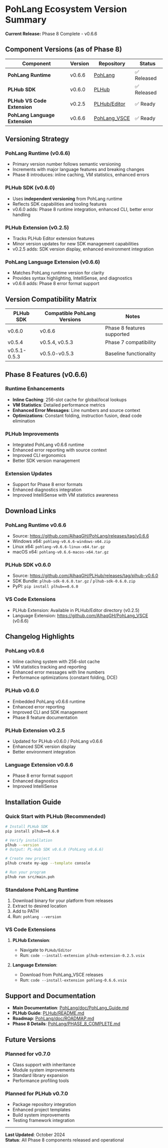 # PohLang Ecosystem Version Summary

**Current Release:** Phase 8 Complete - v0.6.6

## Component Versions (as of Phase 8)

| Component | Version | Repository | Status |
|-----------|---------|------------|--------|
| **PohLang Runtime** | v0.6.6 | [PohLang](https://github.com/AlhaqGH/PohLang) | ✅ Released |
| **PLHub SDK** | v0.6.0 | [PLHub](https://github.com/AlhaqGH/PLHub) | ✅ Released |
| **PLHub VS Code Extension** | v0.2.5 | [PLHub/Editor](https://github.com/AlhaqGH/PLHub/tree/main/Editor) | ✅ Ready |
| **PohLang Language Extension** | v0.6.6 | [PohLang_VSCE](https://github.com/AlhaqGH/PohLang_VSCE) | ✅ Ready |

## Versioning Strategy

### PohLang Runtime (v0.6.6)
- Primary version number follows semantic versioning
- Increments with major language features and breaking changes
- Phase 8 introduces: inline caching, VM statistics, enhanced errors

### PLHub SDK (v0.6.0)
- Uses **independent versioning** from PohLang runtime
- Reflects SDK capabilities and tooling features
- v0.6.0 adds: Phase 8 runtime integration, enhanced CLI, better error handling

### PLHub Extension (v0.2.5)
- Tracks PLHub Editor extension features
- Minor version updates for new SDK management capabilities
- v0.2.5 adds: SDK version display, enhanced environment integration

### PohLang Language Extension (v0.6.6)
- Matches PohLang runtime version for clarity
- Provides syntax highlighting, IntelliSense, and diagnostics
- v0.6.6 adds: Phase 8 error format support

## Version Compatibility Matrix

| PLHub SDK | Compatible PohLang Versions | Notes |
|-----------|----------------------------|-------|
| v0.6.0 | v0.6.6 | Phase 8 features supported |
| v0.5.4 | v0.5.4, v0.5.3 | Phase 7 compatibility |
| v0.5.1-0.5.3 | v0.5.0-v0.5.3 | Baseline functionality |

## Phase 8 Features (v0.6.6)

### Runtime Enhancements
- **Inline Caching**: 256-slot cache for global/local lookups
- **VM Statistics**: Detailed performance metrics
- **Enhanced Error Messages**: Line numbers and source context
- **Optimizations**: Constant folding, instruction fusion, dead code elimination

### PLHub Improvements
- Integrated PohLang v0.6.6 runtime
- Enhanced error reporting with source context
- Improved CLI ergonomics
- Better SDK version management

### Extension Updates
- Support for Phase 8 error formats
- Enhanced diagnostics integration
- Improved IntelliSense with VM statistics awareness

## Download Links

### PohLang Runtime v0.6.6
- Source: https://github.com/AlhaqGH/PohLang/releases/tag/v0.6.6
- Windows x64: `pohlang-v0.6.6-windows-x64.zip`
- Linux x64: `pohlang-v0.6.6-linux-x64.tar.gz`
- macOS x64: `pohlang-v0.6.6-macos-x64.tar.gz`

### PLHub SDK v0.6.0
- Source: https://github.com/AlhaqGH/PLHub/releases/tag/plhub-v0.6.0
- SDK Bundle: `plhub-sdk-0.6.0.tar.gz` / `plhub-sdk-0.6.0.zip`
- PyPI: `pip install plhub==0.6.0`

### VS Code Extensions
- PLHub Extension: Available in PLHub/Editor directory (v0.2.5)
- Language Extension: https://github.com/AlhaqGH/PohLang_VSCE (v0.6.6)

## Changelog Highlights

### PohLang v0.6.6
- Inline caching system with 256-slot cache
- VM statistics tracking and reporting
- Enhanced error messages with line numbers
- Performance optimizations (constant folding, DCE)

### PLHub v0.6.0
- Embedded PohLang v0.6.6 runtime
- Enhanced error reporting
- Improved CLI and SDK management
- Phase 8 feature documentation

### PLHub Extension v0.2.5
- Updated for PLHub v0.6.0 / PohLang v0.6.6
- Enhanced SDK version display
- Better environment integration

### Language Extension v0.6.6
- Phase 8 error format support
- Enhanced diagnostics
- Improved IntelliSense

## Installation Guide

### Quick Start with PLHub (Recommended)
```bash
# Install PLHub SDK
pip install plhub==0.6.0

# Verify installation
plhub --version
# Output: PL-Hub SDK v0.6.0 (PohLang v0.6.6)

# Create new project
plhub create my-app --template console

# Run your program
plhub run src/main.poh
```

### Standalone PohLang Runtime
1. Download binary for your platform from releases
2. Extract to desired location
3. Add to PATH
4. Run: `pohlang --version`

### VS Code Extensions
1. **PLHub Extension**: 
   - Navigate to `PLHub/Editor`
   - Run: `code --install-extension plhub-extension-0.2.5.vsix`

2. **Language Extension**:
   - Download from PohLang_VSCE releases
   - Run: `code --install-extension pohlang-0.6.6.vsix`

## Support and Documentation

- **Main Documentation**: [PohLang/doc/PohLang_Guide.md](./doc/PohLang_Guide.md)
- **PLHub Guide**: [PLHub/README.md](https://github.com/AlhaqGH/PLHub/blob/main/README.md)
- **Roadmap**: [PohLang/doc/ROADMAP.md](./doc/ROADMAP.md)
- **Phase 8 Details**: [PohLang/PHASE_8_COMPLETE.md](./PHASE_8_COMPLETE.md)

## Future Versions

### Planned for v0.7.0
- Class support with inheritance
- Module system improvements
- Standard library expansion
- Performance profiling tools

### Planned for PLHub v0.7.0
- Package repository integration
- Enhanced project templates
- Build system improvements
- Testing framework integration

---

**Last Updated**: October 2024  
**Status**: All Phase 8 components released and operational
